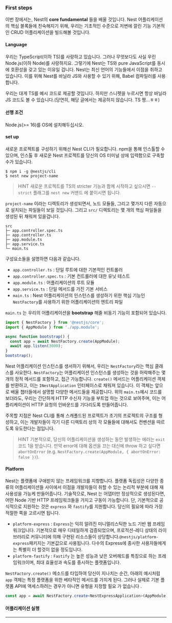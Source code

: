 ### First steps 
이번 장에서는, Nest의 **core fundamental** 들을 배울 것입니다. Nest 어플리케이션의 핵심 블록들에 친숙해지기 위해, 우리는 기초적인 수준으로 저변에 깔린 기능 기본적인 CRUD 어플리케이션을 빌드해볼 것입니다. 

#### Language
우리는 TypeScript(이하 TS)를 사랑하고 있습니다. 그러나 무엇보다도 사실 우린 Node.js(이하 Node)를 사랑하지요. 그렇기에 Nest는 TS와 pure JavaScript를 동시에 호환성을 갖고 있는 이유일 겁니다. Nest는 최신 언어의 기능들에서 이점을 취하고 있습니다. 이를 위해 Nest를 바닐라 JS와 사용할 수 있기 위해, Babel 컴파일러를 사용합니다. 

우리는 대게 TS를 예시 코드로 제공할 것입니다. 하지만 스니펫을 누르시면 항상 바닐라 JS 코드도 볼 수 있습니다.(당연히, 해당 글에서는 제공하지 않습니다. TS 짱...ㅎㅎ)

#### 선행 조건 
Node.js(>= 16)를 OS에 설치해두십시오.

#### set up
새로운 프로젝트를 구성하기 위해선 Nest CLI가 필요합니다. npm을 통해 인스톨할 수 있으며, 인스톨 후 새로운 Nest 프로젝트를 당신의 OS 터미널 상에 입력함으로 구축할 수가 있습니다. 

```shell
$ npm i -g @nestjs/cli
$ nest new project-name
```

> HINT 
> 새로운 프로젝트를 TS의 stricter 기능과 함께 시작하고 싶으시면 `--strict` 플래그를 `nest new` 커맨드 에 붙이시면 됩니다. 

`project-name` 이라는 디렉토리가 생성되면서, 노드 모듈들, 그리고 몇가지 다른 자동으로 설치되는 파일들이 보일 것입니다. 그리고 `src/` 디렉토리는 몇 개의 핵심 파일들을 생성된 뒤 채워져 있을겁니다. 

```plain
src
├─ app.controller.spec.ts
├─ app.controller.ts
├─ app.module.ts
├─ app.service.ts
└─ main.ts
```

구성요소들을 설명하면 다음과 같습니다. 
- `app.controller.ts` : 단일 루트에 대한 기본적인 컨트롤러
- `app.controller.spec.ts` : 기본 컨트롤러에 대한 유닛 테스트
- `app.module.ts` : 어플리케이션의 루트 모듈
- `app.service.ts` : 단일 메서드를 가진 기본 서비스
- `main.ts` : Nest 어플리케이션의 인스턴스를 생성하기 위한 핵심 기능인 `NestFactory`를 사용하기 위한 어플리케이션의 엔트리 파일 

`main.ts` 는 우리의 어플리케이션을 **bootstrap** 해줄 비동기 기능이 포함되어 있습니다. 

```ts
import { NestFactory } from '@nestjs/core';
import { AppModule } from './app.module';

async function bootstrap() {
  const app = await NestFactory.create(AppModule);
  await app.listen(3000);
}
bootstrap();
```
Nest 어플리케이션 인스턴스를 생서하기 위해서, 우리는 `NestFactory`라는 핵심 클래스를 사요한다. `NestFactory`는 어플리케이션 인스턴스를 생성하는 것을 허락해주는 몇개의 정적 메서드를 포함하고, 접근 가능합니다. `create()` 메서드는 어플리케이션 객체를 반환하고, 이는 `INestApplication` 인터페이스로 채워져 있습니다. 이 객체는 앞으로 배울 챕터들에서 설명할 다양한 메서드들을 제공합니다. 위의 `main.ts`예시 코드를 보더라도, 우리는 간단하게 HTTP 수신자 기능을 부트업 하는 것으로 보여주며, 이는 어플리케이션이 HTTP 요청의 인바운드를 기다리도록 만들어줍니다. 

주목할 지점은 Nest CLI를 통해 스캐폴드된 프로젝트가 초기의 프로젝트의 구조를 형성하고, 이는 개발자들이 각기 다른 디렉토리 상의 각 모듈들에 대해서도 컨벤션을 따르도록 유도한다는 점입니다. 

> HINT
> 기본적으로, 당신의 어플리케이션을 생성하는 동안 발생하는 에러는 `exit`코드 1을 받습니다. 만약 error에 대해 옵션을 끄는 대신에 throw 하고 싶다면 `abortOnError` (e.g. `NestFactory.create(AppModule, { abortOnError: false })`).

#### Platform 
Nest는 플랫폼에 구애받지 않는 프레임워크를 지향합니다. 플랫폼 독립성은 다양한 종류의 어플리케이션들 사이에서 이점을 개발자들이 취할 수 있는 논리적 부분에 대해 재사용성을 가능케 만들어줍니다. 기술적으로, Nest 는 어뎁터만 정상적으로 생성된다면, 어떤 Node 기반 HTTP 프레임워크들을 가지고 구동이 가능합니다. 단, 기본적으로 공식적으로 지원하는 것은 `express` 와 `fastify`를 지원합니다. 당신의 필요에 따라 가장 적절한 쪽을 고르시면 됩니다. 

- `platform-express` : `Express`는 익히 알려진 미니멀리스틱한 노드 기반 웹 프레임워크입니다. 기본적으로 매우 디테일하게 검증되었으며, 프로적션-레디 상태의 라이브러리로 커뮤니티에 의해 구현된 리소스들이 상당합니다.`@nestjs/platform-express`패키지는 기본값으로 사용됩니다. 다수의 Express에 종사한 사용자들에게는 특별히 더 할것이 없을 정도입니다. 
- `platform-fastify` : `Fastify` 는 높은 성능과 낮은 오버헤드를 특징으로 하는 프레임워크이며, 최대 효율성과 속도를 중시하는 플랫폼입니다. 

`NestFactory.create()` 메소드를 타입하여 당신이 지나치는 순간, 아래의 예시처럼 `app` 객체는 특정 플랫폼을 위한 베타적인 메서드를 가지게 된다. 그러나 실제로 기본 플랫폼 API에 액세스하려는 경우가 아니면 유형을 지정할 필요 가 없습니다 .

```ts
const app = await NestFactory.create<NestExpressApplication>(AppModule);

```

####  어플리케이션 실행

---